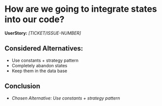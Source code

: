 # How are we going to integrate states into our code?
**UserStory:** *[TICKET/ISSUE-NUMBER]*

## Considered Alternatives:
* Use constants + strategy pattern
* Completely abandon states
* Keep them in the data base

## Conclusion
* *Chosen Alternative: Use constants + strategy pattern*